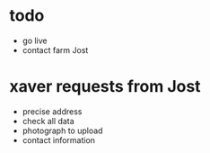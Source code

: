 # todo

- go live
- contact farm Jost

# xaver requests from Jost

- precise address
- check all data
- photograph to upload
- contact information
